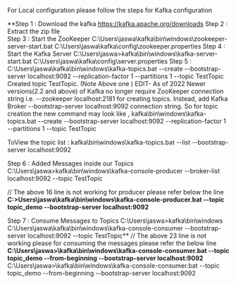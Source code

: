 For Local configuration please follow the steps for Kafka configuration

**Step 1 : Download the kafka https://kafka.apache.org/downloads
Step 2 : Extract the zip file\
Step 3 : Start the ZooKeeper C:\Users\jaswa\kafka\bin\windows\zookeeper-server-start.bat C:\Users\jaswa\kafka\config\zookeeper.properties
Step 4 : Start the Kafka Server C:\Users\jaswa>kafka\bin\windows\kafka-server-start.bat C:\Users\jaswa\kafka\config\server.properties
Step 5 : C:\Users\jaswa\kafka\bin\windows\kafka-topics.bat --create --bootstrap-server localhost:9092 --replication-factor 1 --partitions 1 --topic TestTopic
Created topic TestTopic.
(Note Above one ) EDIT- As of 2022 Newer versions(2.2 and above) of Kafka no longer require ZooKeeper connection string i.e. --zookeeper localhost:2181 for creating topics. Instead, add Kafka Broker --bootstrap-server localhost:9092 connection string.
So for topic creation the new command may look like ,
kafka\bin\windows\kafka-topics.bat --create --bootstrap-server localhost:9092 --replication-factor 1 --partitions 1 --topic TestTopic

ToView the topic list : kafka\bin\windows\kafka-topics.bat --list --bootstrap-server localhost:9092

Step 6 : Added Messages inside our Topics
C:\Users\jaswa>kafka\bin\windows\kafka-console-producer --broker-list localhost:9092 --topic TestTopic

// The above 16 line is not working for producer please refer below the line
**C:\>Users\jaswa\kafka\bin\windows\kafka-console-producer.bat --topic topic_demo --bootstrap-server localhost:9092**

Step 7 : Consume Messages to Topics
C:\Users\jaswa>kafka\bin\windows
C:\Users\jaswa\kafka\bin\windows\kafka-console-consumer --bootstrap-server localhost:9092 --topic TestTopic**
// The above 23 line is not working please for consuming the messages please refer the below line
**C:\Users\jaswa>\kafka\bin\windows\kafka-console-consumer.bat --topic topic_demo --from-beginning --bootstrap-server localhost:9092**
C:\Users\jaswa>\kafka\bin\windows\kafka-console-consumer.bat --topic topic_demo --from-beginning --bootstrap-server localhost:9092
